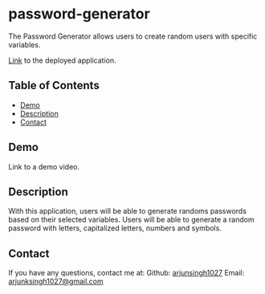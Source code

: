# password-generator

The Password Generator allows users to create random users with specific variables.  

[Link](https://arjunsingh1027.github.io/password-generator/) to the deployed application.

## Table of Contents
* [Demo](#Demo)
* [Description](#Description)
* [Contact](#Contact)

## Demo

Link to a demo video.

## Description

With this application, users will be able to generate randoms passwords based on their selected variables. Users will be able to generate a random password with letters, capitalized letters, numbers and symbols. 

## Contact
If you have any questions, contact me at:
Github: [arjunsingh1027](https://github.com/arjunsingh1027)
Email: arjunksingh1027@gmail.com


